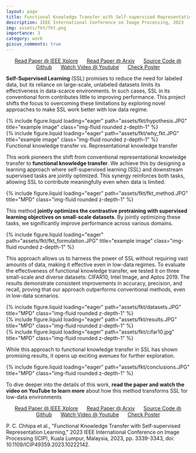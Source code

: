 ```yaml
---
layout: page
title: Functional Knowledge Transfer with Self-supervised Representation Learning
description: IEEE International Conference on Image Processing, 2023
img: assets/fkt/fkt.png
importance: 3
category: work
giscus_comments: true
---
```

<p align="center">
    <a href="https://ieeexplore.ieee.org/stamp/stamp.jsp?arnumber=10222142" style="margin-right: 20px;">Read Paper @ IEEE Xplore</a>
    <a href="https://arxiv.org/pdf/2304.01354" style="margin-right: 20px;">Read Paper @ Arxiv</a>
    <a href="https://github.com/prakashchhipa/Functional_Knowledge_Transfer_SSL" style="margin-right: 20px;">Source Code @ Github</a>
    <a href="https://www.youtube.com/watch?v=GlnDm_GrVm0" style="margin-right: 20px;">Watch Video @ Youtube</a>
    <a href="https://github.com/prakashchhipa/Functional_Knowledge_Transfer_SSL/blob/main/poster_icon.JPG">Check Poster</a>
</p>

**Self-Supervised Learning** (SSL) promises to reduce the need for labeled data, but its reliance on large-scale, unlabeled datasets limits its effectiveness in data-scarce environments. In such cases, SSL in its conventional form contributes little to improving performance. This project shifts the focus to overcoming these limitations by exploring novel approaches to make SSL work better with low data regime.

<div class="row">
    <div class="col-sm mt-3 mt-md-0">
        {% include figure.liquid loading="eager" path="assets/fkt/hypothesis.JPG" title="example image" class="img-fluid rounded z-depth-1" %}
    </div>
</div>
<div class="row">
    <div class="col-sm mt-3 mt-md-0">
        {% include figure.liquid loading="eager" path="assets/fkt/why_fkt.JPG" title="example image" class="img-fluid rounded z-depth-1" %}
    </div>
</div>
<div class="caption">
    Functional knowledge transfer vs. Representational knowledge transfer 
</div>

This work pioneers the shift from conventional representational knowledge transfer to **functional knowledge transfer**. We achieve this by designing a learning approach where self-supervised learning (SSL) and downstream supervised tasks are jointly optimized. This synergy reinforces both tasks, allowing SSL to contribute meaningfully even when data is limited.

<div class="row">
    <div class="col-sm mt-3 mt-md-0">
        {% include figure.liquid loading="eager" path="assets/fkt/fkt_method.JPG" title="MPD" class="img-fluid rounded z-depth-1" %}
    </div>
</div>

This method **jointly optimizes the contrastive pretraining with supervised learning objectives on small-scale datasets**. By jointly optimizing these tasks, we significantly improve performance across various domains. 

<div class="row">
    <div class="col-sm mt-3 mt-md-0">
        {% include figure.liquid loading="eager" path="assets/fkt/fkt_formulation.JPG" title="example image" class="img-fluid rounded z-depth-1" %}
    </div>
</div>

This approach allows us to harness the power of SSL without requiring vast amounts of data, making it effective even in low-data regimes.
To evaluate the effectiveness of functional knowledge transfer, we tested it on three small-scale and diverse datasets: CIFAR10, Intel Image, and Aptos 2019. The results demonstrate consistent improvements in accuracy, precision, and recall, proving that our approach outperforms conventional methods, even in low-data scenarios.

<div class="row">
    <div class="col-sm mt-3 mt-md-0">
        {% include figure.liquid loading="eager" path="assets/fkt/datasets.JPG" title="MPD" class="img-fluid rounded z-depth-1" %}
    </div>
</div>

<div class="row">
    <div class="col-sm mt-3 mt-md-0">
        {% include figure.liquid loading="eager" path="assets/fkt/results.JPG" title="MPD" class="img-fluid rounded z-depth-1" %}
    </div>
</div>

<div class="row">
    <div class="col-sm mt-3 mt-md-0">
        {% include figure.liquid loading="eager" path="assets/fkt/cifar10.jpg" title="MPD" class="img-fluid rounded z-depth-1" %}
    </div>
</div>

While this approach to functional knowledge transfer in SSL has shown promising results, it opens up exciting avenues for further exploration.

<div class="row">
    <div class="col-sm mt-3 mt-md-0">
        {% include figure.liquid loading="eager" path="assets/fkt/conclusions.JPG" title="MPD" class="img-fluid rounded z-depth-1" %}
    </div>
</div>

To dive deeper into the details of this work, **read the paper and watch the video on YouTube to learn more** about how this method transforms SSL for low-data environments

<p align="center">
    <a href="https://ieeexplore.ieee.org/stamp/stamp.jsp?arnumber=10222142" style="margin-right: 20px;">Read Paper @ IEEE Xplore</a>
    <a href="https://arxiv.org/pdf/2304.01354" style="margin-right: 20px;">Read Paper @ Arxiv</a>
    <a href="https://github.com/prakashchhipa/Functional_Knowledge_Transfer_SSL" style="margin-right: 20px;">Source Code @ Github</a>
    <a href="https://www.youtube.com/watch?v=GlnDm_GrVm0" style="margin-right: 20px;">Watch Video @ Youtube</a>
    <a href="https://github.com/prakashchhipa/Functional_Knowledge_Transfer_SSL/blob/main/poster_icon.JPG">Check Poster</a>
</p>

P. C. Chhipa et al., "Functional Knowledge Transfer with Self-supervised Representation Learning," 2023 IEEE International Conference on Image Processing (ICIP), Kuala Lumpur, Malaysia, 2023, pp. 3339-3343, doi: 10.1109/ICIP49359.2023.10222142.
